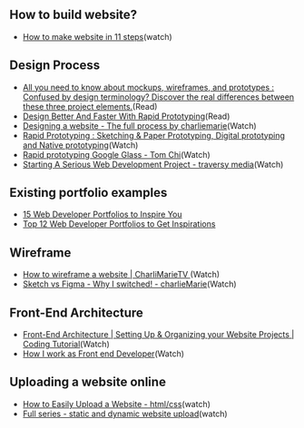 ## How to build website?
- [How to make website in 11 steps](https://www.youtube.com/watch?v=_bjF0BCXz6g)(watch)


## Design Process
- [All you need to know about mockups, wireframes, and prototypes : Confused by design terminology? Discover the real differences between these three project elements.](https://www.creativebloq.com/web-design/jargon-wireframes-mockups-prototypes-51514898)(Read)
- [Design Better And Faster With Rapid Prototyping](https://www.smashingmagazine.com/2010/06/design-better-faster-with-rapid-prototyping/)(Read)
- [Designing a website - The full process by charliemarie](https://www.youtube.com/watch?v=-Dwo-UOjDuw&list=PLrJQSKQvgHS6BCO8nZScJ9iw7Ukjv4f9C&index=2&t=7s)(Watch)
- [Rapid Prototyping : Sketching & Paper Prototyping, Digital prototyping and Native prototyping](https://www.youtube.com/watch?v=JMjozqJS44M)(Watch)
- [Rapid prototyping Google Glass - Tom Chi](https://www.youtube.com/watch?v=d5_h1VuwD6g)(Watch)
- [Starting A Serious Web Development Project - traversy media](https://www.youtube.com/watch?v=gGGPTskb7c8)(Watch)


## Existing portfolio examples
- [15 Web Developer Portfolios to Inspire You](https://medium.freecodecamp.org/15-web-developer-portfolios-to-inspire-you-137fb1743cae)
- [Top 12 Web Developer Portfolios to Get Inspirations](https://www.mockplus.com/blog/post/web-developer-portfolio)


## Wireframe
- [How to wireframe a website | CharliMarieTV ](https://www.youtube.com/watch?v=PmmQjLqJQlY)(Watch)
- [Sketch vs Figma - Why I switched! - charlieMarie](https://www.youtube.com/watch?v=wIyhqEra7Sc&list=PLrJQSKQvgHS5x86bFn9Z2gfw1CQH2zdZW)(Watch)

## Front-End Architecture
- [Front-End Architecture | Setting Up & Organizing your Website Projects | Coding Tutorial](https://www.youtube.com/watch?v=gFKsEab2-iA&t=6s)(Watch)
- [How I work as Front end Developer](https://www.youtube.com/watch?v=8HvNJ81VzBA)(Watch)


## Uploading a website online
- [How to Easily Upload a Website - html/css](https://www.youtube.com/watch?v=P9MB218jzF4&t=91s)(watch)
- [Full series - static and dynamic website upload](https://www.youtube.com/watch?v=nfwCX_SG57g&list=PLKFFjVhORs0VVVSUzVdp5MO08Dn2EsPm5)(watch)
